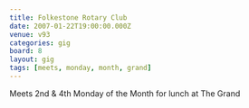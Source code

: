 ```yaml
---
title: Folkestone Rotary Club
date: 2007-01-22T19:00:00.000Z
venue: v93
categories: gig
board: 8
layout: gig
tags: [meets, monday, month, grand]
---
```

Meets 2nd & 4th Monday of the Month for lunch at The Grand